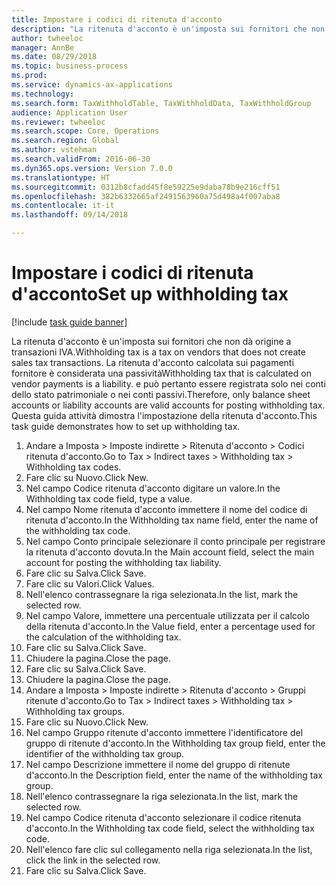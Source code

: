 ```yaml
--- 
title: Impostare i codici di ritenuta d'acconto
description: "La ritenuta d'acconto è un'imposta sui fornitori che non dà origine a transazioni IVA."
author: twheeloc
manager: AnnBe
ms.date: 08/29/2018
ms.topic: business-process
ms.prod: 
ms.service: dynamics-ax-applications
ms.technology: 
ms.search.form: TaxWithholdTable, TaxWithholdData, TaxWithholdGroup
audience: Application User
ms.reviewer: twheeloc
ms.search.scope: Core, Operations
ms.search.region: Global
ms.author: vstehman
ms.search.validFrom: 2016-06-30
ms.dyn365.ops.version: Version 7.0.0
ms.translationtype: HT
ms.sourcegitcommit: 0312b8cfadd45f8e59225e9daba78b9e216cff51
ms.openlocfilehash: 382b6332665af2491563960a75d498a4f007aba8
ms.contentlocale: it-it
ms.lasthandoff: 09/14/2018

---
```

# <a name="set-up-withholding-tax"></a><span data-ttu-id="42754-103">Impostare i codici di ritenuta d'acconto</span><span class="sxs-lookup"><span data-stu-id="42754-103">Set up withholding tax</span></span>

[!include [task guide banner](../../includes/task-guide-banner.md)]

<span data-ttu-id="42754-104">La ritenuta d'acconto è un'imposta sui fornitori che non dà origine a transazioni IVA.</span><span class="sxs-lookup"><span data-stu-id="42754-104">Withholding tax is a tax on vendors that does not create sales tax transactions.</span></span> <span data-ttu-id="42754-105">La ritenuta d'acconto calcolata sui pagamenti fornitore è considerata una passività</span><span class="sxs-lookup"><span data-stu-id="42754-105">Withholding tax that is calculated on vendor payments is a liability.</span></span> <span data-ttu-id="42754-106">e può pertanto essere registrata solo nei conti dello stato patrimoniale o nei conti passivi.</span><span class="sxs-lookup"><span data-stu-id="42754-106">Therefore, only balance sheet accounts or liability accounts are valid accounts for posting withholding tax.</span></span> <span data-ttu-id="42754-107">Questa guida attività dimostra l'impostazione della ritenuta d'acconto.</span><span class="sxs-lookup"><span data-stu-id="42754-107">This task guide demonstrates how to set up withholding tax.</span></span>

1. <span data-ttu-id="42754-108">Andare a Imposta > Imposte indirette > Ritenuta d'acconto > Codici ritenuta d'acconto.</span><span class="sxs-lookup"><span data-stu-id="42754-108">Go to Tax > Indirect taxes > Withholding tax > Withholding tax codes.</span></span>
2. <span data-ttu-id="42754-109">Fare clic su Nuovo.</span><span class="sxs-lookup"><span data-stu-id="42754-109">Click New.</span></span>
3. <span data-ttu-id="42754-110">Nel campo Codice ritenuta d'acconto digitare un valore.</span><span class="sxs-lookup"><span data-stu-id="42754-110">In the Withholding tax code field, type a value.</span></span>
4. <span data-ttu-id="42754-111">Nel campo Nome ritenuta d'acconto immettere il nome del codice di ritenuta d'acconto.</span><span class="sxs-lookup"><span data-stu-id="42754-111">In the Withholding tax name field, enter the name of the withholding tax code.</span></span>
5. <span data-ttu-id="42754-112">Nel campo Conto principale selezionare il conto principale per registrare la ritenuta d'acconto dovuta.</span><span class="sxs-lookup"><span data-stu-id="42754-112">In the Main account field, select the main account for posting the withholding tax liability.</span></span>
6. <span data-ttu-id="42754-113">Fare clic su Salva.</span><span class="sxs-lookup"><span data-stu-id="42754-113">Click Save.</span></span>
7. <span data-ttu-id="42754-114">Fare clic su Valori.</span><span class="sxs-lookup"><span data-stu-id="42754-114">Click Values.</span></span>
8. <span data-ttu-id="42754-115">Nell'elenco contrassegnare la riga selezionata.</span><span class="sxs-lookup"><span data-stu-id="42754-115">In the list, mark the selected row.</span></span>
9. <span data-ttu-id="42754-116">Nel campo Valore, immettere una percentuale utilizzata per il calcolo della ritenuta d'acconto.</span><span class="sxs-lookup"><span data-stu-id="42754-116">In the Value field, enter a percentage used for the calculation of the withholding tax.</span></span>
10. <span data-ttu-id="42754-117">Fare clic su Salva.</span><span class="sxs-lookup"><span data-stu-id="42754-117">Click Save.</span></span>
11. <span data-ttu-id="42754-118">Chiudere la pagina.</span><span class="sxs-lookup"><span data-stu-id="42754-118">Close the page.</span></span>
12. <span data-ttu-id="42754-119">Fare clic su Salva.</span><span class="sxs-lookup"><span data-stu-id="42754-119">Click Save.</span></span>
13. <span data-ttu-id="42754-120">Chiudere la pagina.</span><span class="sxs-lookup"><span data-stu-id="42754-120">Close the page.</span></span>
14. <span data-ttu-id="42754-121">Andare a Imposta > Imposte indirette > Ritenuta d'acconto > Gruppi ritenute d'acconto.</span><span class="sxs-lookup"><span data-stu-id="42754-121">Go to Tax > Indirect taxes > Withholding tax > Withholding tax groups.</span></span>
15. <span data-ttu-id="42754-122">Fare clic su Nuovo.</span><span class="sxs-lookup"><span data-stu-id="42754-122">Click New.</span></span>
16. <span data-ttu-id="42754-123">Nel campo Gruppo ritenute d'acconto immettere l'identificatore del gruppo di ritenute d'acconto.</span><span class="sxs-lookup"><span data-stu-id="42754-123">In the Withholding tax group field, enter the identifier of the withholding tax group.</span></span>
17. <span data-ttu-id="42754-124">Nel campo Descrizione immettere il nome del gruppo di ritenute d'acconto.</span><span class="sxs-lookup"><span data-stu-id="42754-124">In the Description field, enter the name of the withholding tax group.</span></span>
18. <span data-ttu-id="42754-125">Nell'elenco contrassegnare la riga selezionata.</span><span class="sxs-lookup"><span data-stu-id="42754-125">In the list, mark the selected row.</span></span>
19. <span data-ttu-id="42754-126">Nel campo Codice ritenuta d'acconto selezionare il codice ritenuta d'acconto.</span><span class="sxs-lookup"><span data-stu-id="42754-126">In the Withholding tax code field, select the withholding tax code.</span></span>
20. <span data-ttu-id="42754-127">Nell'elenco fare clic sul collegamento nella riga selezionata.</span><span class="sxs-lookup"><span data-stu-id="42754-127">In the list, click the link in the selected row.</span></span>
21. <span data-ttu-id="42754-128">Fare clic su Salva.</span><span class="sxs-lookup"><span data-stu-id="42754-128">Click Save.</span></span>


